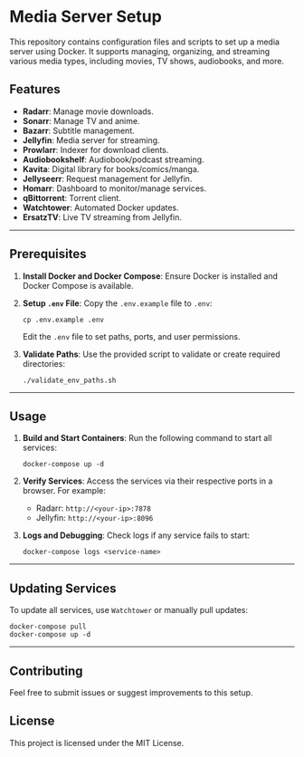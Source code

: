 # Media Server Setup

This repository contains configuration files and scripts to set up a media
server using Docker. It supports managing, organizing, and streaming various
media types, including movies, TV shows, audiobooks, and more.

## Features

- **Radarr**: Manage movie downloads.
- **Sonarr**: Manage TV and anime.
- **Bazarr**: Subtitle management.
- **Jellyfin**: Media server for streaming.
- **Prowlarr**: Indexer for download clients.
- **Audiobookshelf**: Audiobook/podcast streaming.
- **Kavita**: Digital library for books/comics/manga.
- **Jellyseerr**: Request management for Jellyfin.
- **Homarr**: Dashboard to monitor/manage services.
- **qBittorrent**: Torrent client.
- **Watchtower**: Automated Docker updates.
- **ErsatzTV**: Live TV streaming from Jellyfin.

---

## Prerequisites

1. **Install Docker and Docker Compose**:
   Ensure Docker is installed and Docker Compose is available.

2. **Setup `.env` File**:
   Copy the `.env.example` file to `.env`:

   ```
   cp .env.example .env
   ```

   Edit the `.env` file to set paths, ports, and user permissions.

3. **Validate Paths**:
   Use the provided script to validate or create required directories:

   ```
   ./validate_env_paths.sh
   ```

---

## Usage

1. **Build and Start Containers**:
   Run the following command to start all services:

   ```
   docker-compose up -d
   ```

2. **Verify Services**:
   Access the services via their respective ports in a browser. For example:

   - Radarr: `http://<your-ip>:7878`
   - Jellyfin: `http://<your-ip>:8096`

3. **Logs and Debugging**:
   Check logs if any service fails to start:

   ```
   docker-compose logs <service-name>
   ```

---

## Updating Services

To update all services, use `Watchtower` or manually pull updates:

```
docker-compose pull
docker-compose up -d
```

---

## Contributing

Feel free to submit issues or suggest improvements to this setup.

## License

This project is licensed under the MIT License.
